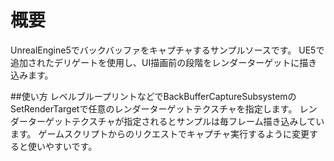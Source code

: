 # 概要
UnrealEngine5でバックバッファをキャプチャするサンプルソースです。
UE5で追加されたデリゲートを使用し、UI描画前の段階をレンダーターゲットに描き込みます。

##使い方
レベルブループリントなどでBackBufferCaptureSubsystemのSetRenderTargetで任意のレンダーターゲットテクスチャを指定します。
レンダーターゲットテクスチャが指定されるとサンプルは毎フレーム描き込みしています。
ゲームスクリプトからのリクエストでキャプチャ実行するように変更すると使いやすいです。

